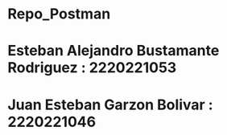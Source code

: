 # Repo_Postman
# Esteban Alejandro Bustamante Rodriguez : 2220221053
# Juan Esteban Garzon Bolivar : 2220221046
